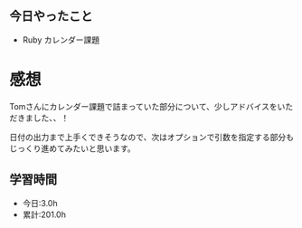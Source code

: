 ## 今日やったこと
- Ruby カレンダー課題  
 
# 感想
Tomさんにカレンダー課題で詰まっていた部分について、少しアドバイスをいただきました、、！

日付の出力まで上手くできそうなので、次はオプションで引数を指定する部分もじっくり進めてみたいと思います。

## 学習時間
- 今日:3.0h
- 累計:201.0h
